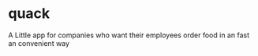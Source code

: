 # quack
A Little app for companies who want their employees order food in an fast an convenient way
